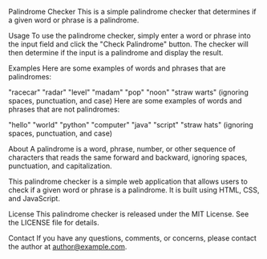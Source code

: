 Palindrome Checker
This is a simple palindrome checker that determines if a given word or phrase is a palindrome.

Usage
To use the palindrome checker, simply enter a word or phrase into the input field and click the "Check Palindrome" button. The checker will then determine if the input is a palindrome and display the result.

Examples
Here are some examples of words and phrases that are palindromes:

"racecar"
"radar"
"level"
"madam"
"pop"
"noon"
"straw warts" (ignoring spaces, punctuation, and case)
Here are some examples of words and phrases that are not palindromes:

"hello"
"world"
"python"
"computer"
"java"
"script"
"straw hats" (ignoring spaces, punctuation, and case)

About
A palindrome is a word, phrase, number, or other sequence of characters that reads the same forward and backward, ignoring spaces, punctuation, and capitalization.

This palindrome checker is a simple web application that allows users to check if a given word or phrase is a palindrome. It is built using HTML, CSS, and JavaScript.

License
This palindrome checker is released under the MIT License. See the LICENSE file for details.

Contact
If you have any questions, comments, or concerns, please contact the author at author@example.com.
